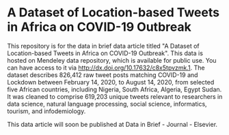 # A Dataset of Location-based Tweets in Africa on COVID-19 Outbreak 

This repository is for the data in brief data article titled "A Dataset of Location-based Tweets in Africa on COVID-19 Outbreak". This data is hosted on Mendeley data repository, which is available for public use. You can have access to it via <http://dx.doi.org/10.17632/c8x5tpvzmk.1>. The dataset describes 826,412 raw tweet posts matching COVID-19 and Lockdown between February 14,  2020, to August 14,  2020, from selected five African countries, including Nigeria, South Africa, Algeria, Egypt Sudan. It was cleaned to comprise 619,203 unique tweets relevant to researchers in data science, natural language processing, social science, informatics, tourism, and infodemiology.

This data article will soon be published at Data in Brief - Journal - Elsevier.